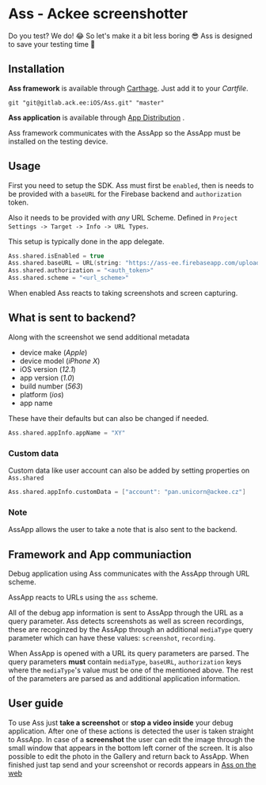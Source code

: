 # Ass - Ackee screenshotter

Do you test? We do! 😂 So let's make it a bit less boring 😎 Ass is designed to save your testing time 💪

## Installation

**Ass framework** is available through [Carthage](https://github.org/Carthage/Carthage). Just add it to your _Cartfile_. 

```
git "git@gitlab.ack.ee:iOS/Ass.git" "master"
```

**Ass application** is available through [App Distribution]() .

Ass framework communicates with the AssApp so the AssApp must be installed on the testing device.

## Usage

First you need to setup the SDK. Ass must first be `enabled`, then is needs to be provided with a `baseURL` for the Firebase backend and `authorization` token.

Also it needs to be provided with *any* URL Scheme.  Defined in `Project Settings -> Target -> Info -> URL Types`.

This setup is typically done in the app delegate.

```swift
Ass.shared.isEnabled = true
Ass.shared.baseURL = URL(string: "https://ass-ee.firebaseapp.com/upload")!
Ass.shared.authorization = "<auth_token>"
Ass.shared.scheme = "<url_scheme>"
```

When enabled Ass reacts to taking screenshots and screen capturing.

## What is sent to backend?

Along with the screenshot we send additional metadata
- device make (_Apple_)
- device model (_iPhone X_)
- iOS version (_12.1_)
- app version (_1.0_)
- build number (_563_)
- platform (_ios_)
- app name

These have their defaults but can also be changed if needed.

```swift
Ass.shared.appInfo.appName = "XY"
```

### Custom data

Custom data like user account can also be added by setting properties on `Ass.shared`

```swift
Ass.shared.appInfo.customData = ["account": "pan.unicorn@ackee.cz"]
```

### Note

AssApp allows the user to take a note that is also sent to the backend.

## Framework and App communiaction

Debug application using Ass communicates with the AssApp through URL scheme. 

AssApp reacts to URLs using the `ass` scheme.

All of the debug app information is sent to AssApp through the URL as a query parameter. Ass detects screenshots as well as screen recordings, these are recoginzed by the AssApp through an additional `mediaType` query parameter which can have these values: `screenshot`, `recording`. 

When AssApp is opened with a URL its query parameters are parsed. The query parameters **must** contain `mediaType`, `baseURL`, `authorization` keys where the `mediaType`'s value must be one of the mentioned above. The rest of the parameters are parsed as and additional application information.

## User guide

To use Ass just **take a screenshot** or **stop a video inside** your debug application. 
After one of these actions is detected the user is taken straight to AssApp. In case of a **screenshot** the user can edit the image through the small window that appears in the bottom left corner of the screen. It is also possible to edit the photo in the Gallery and return back to AssApp. When finished just tap send and your screenshot or records appears in [Ass on the web](https://ass-ee.firebaseapp.com/)

